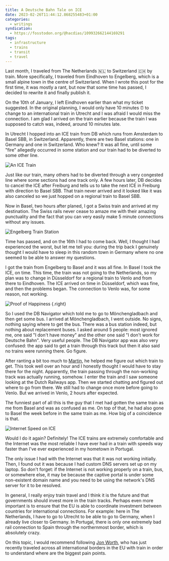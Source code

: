 ```yaml
---
title: A Deutsche Bahn Tale on ICE
date: 2023-02-26T11:44:12.868255483+01:00
categories:
  - writings
syndication:
  - https://fosstodon.org/@hacdias/109932662144169291
tags:
  - infrastructure
  - trains
  - transit
  - travel
---
```


Last month, I traveled from The Netherlands 🇳🇱 to Switzerland 🇨🇭 by train. More specifically, I traveled from Eindhoven to Engelberg, which is a small alpine town in the centre of Switzerland. When I wrote this post for the first time, it was mostly a rant, but now that some time has passed, I decided to rewrite it and finally publish it.

<!--more-->

On the 10th of January, I left Eindhoven earlier than what my ticket suggested. In the original planning, I would only have 10 minutes ⏰ to change to an international train in Utrecht and I was afraid I would miss the connection. I am glad I arrived on the train earlier because the train I was supposed to catch was, indeed, around 10 minutes late.

In Utrecht I hopped into an ICE train from DB which runs from Amsterdam to Basel SBB, in Switzerland. Apparently, there are two Basel stations: one in Germany and one in Switzerland. Who knew? It was all fine, until some "fire" allegedly occurred in some station and our train had to be diverted to some other line.

![An ICE Train](cdn:/f85294571442b66cd25a8b27c5f7c4a14578f7221de9614246dc5722ba627c52)

Just like our train, many others had to be diverted through a very congested line where some sections had one track only. A few hours later, DB decides to cancel the ICE after Freiburg and tells us to take the next ICE in Freiburg with direction to Basel SBB. That train never arrived and it looked like it was also canceled so we just hopped on a regional train to Basel SBB.

Now in Basel, two hours after planed, I got a Swiss train and arrived at my destination. The Swiss rails never cease to amaze me with their amazing punctuality and the fact that you can very easily make 5 minute connections without any issues.

![Engelberg Train Station](cdn:/70bceed275bb63e060dd5b775d97a057a352401d000064f22feeea000370dd6c)

Time has passed, and on the 16th I had to come back. Well, I thought I had experienced the worst, but let me tell you: during the trip back I genuinely thought I would have to sleep in this random town in Germany where no one seemed to be able to answer my questions.

I got the train from Engelberg to Basel and it was all fine. In Basel I took the ICE, on time. This time, the train was not going to the Netherlands, so my plan was to change in Düsseldorf for a regional train to Venlo and from there to Eindhoven. The ICE arrived on time in Düsseldorf, which was fine, and then the problems began. The connection to Venlo was, for some reason, not working.

![Proof of Happiness](cdn:/2b08b17c8200dc2e6112d3a4595d1b0ce332a75799fb5558d434d21b65ce64b8)
{.right}

So I used the DB Navigator which told me to go to Mönchengladbach and then get some bus. I arrived at Mönchengladbach, I went outside. No signs, nothing saying where to get the bus. There was a bus station indeed, but nothing about replacement buses. I asked around 5 people: most ignored me, one said "I don't have money" and the other one said "I don't work for Deutsche Bahn". Very useful people. The DB Navigator app was also very confused: the app said to get a train through this track but then it also said no trains were running there. Go figure.

After ranting a bit too much to [Martin](https://mew.tv/), he helped me figure out which train to get. This took well over an hour and I honestly thought I would have to stay there for the night. Apparently, the train passing through the non-working track was actually running, somehow. I enter the train and I saw someone looking at the Dutch Railways app. Then we started chatting and figured out where to go from there. We still had to change once more before going to Venlo. But we arrived in Venlo, 2 hours after expected.

The funniest part of all this is the guy that I met had gotten the same train as me from Basel and was as confused as me. On top of that, he had also gone to Basel the week before in the same train as me. How big of a coincidence is that.

![Internet Speed on ICE](https://cdn.hacdias.com/media/4e79a63d32f0523ed881b3d7490cbd3b5f88958901c3b95e2fc8f21c7c5cc147.jpg)

Would I do it again? Definitely! The ICE trains are extremely comfortable and the Internet was the most reliable I have ever had in a train with speeds way faster than I've ever experienced in my hometown in Portugal.

The only issue I had with the Internet was that it was not working initially. Then, I found out it was because I had custom DNS servers set up on my laptop. So don't forget: if the Internet is not working properly on a train, bus, or somewhere else, it may be because the captive portal is under some non-existent domain name and you need to be using the network's DNS server for it to be resolved.

In general, I really enjoy train travel and I think it is the future and that governments should invest more in the train tracks. Perhaps even more important is to ensure that the EU is able to coordinate investment between countries for international connections. For example: here in The Netherlands, I have to go to Utrecht to be able to go to Germany, when I already live closer to Germany. In Portugal, there is only one extremely bad rail connection to Spain through the northernmost border, which is absolutely crazy.

On this topic, I would recommend following [Jon Worth](https://jonworth.eu/), who has just recently traveled across all international borders in the EU with train in order to understand where are the biggest pain points.

